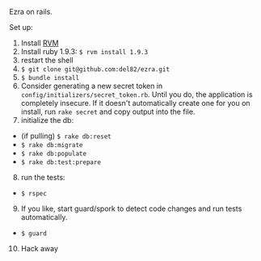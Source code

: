 Ezra on rails.

Set up:

1. Install [RVM](https://rvm.io/)
2. Install ruby 1.9.3: `$ rvm install 1.9.3`
3. restart the shell
4. `$ git clone git@github.com:del82/ezra.git`
5. `$ bundle install`
6. Consider generating a new secret token in `config/initializers/secret_token.rb`.  Until you do, the application is completely insecure. If it doesn't automatically create one for you on install, run `rake secret` and copy output into the file.
7. initialize the db:
  -  (if pulling) `$ rake db:reset`
  -  `$ rake db:migrate`
  -  `$ rake db:populate`
  -  `$ rake db:test:prepare`
8. run the tests:
  -  `$ rspec`
9. If you like, start guard/spork to detect code changes and run tests automatically.
  - `$ guard`
10. Hack away


